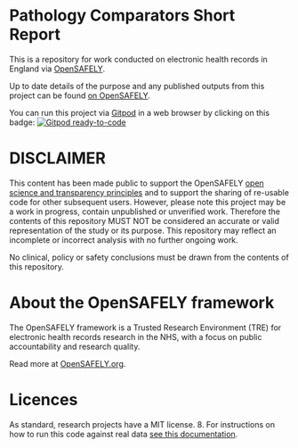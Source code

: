 # Pathology Comparators Short Report

This is a repository for work conducted on electronic health records in England via [OpenSAFELY](https://opensafely.org). 

Up to date details of the purpose and any published outputs from this project can be found [on OpenSAFELY](https://jobs.opensafely.org/repo/https%253A%252F%252Fgithub.com%252Fopensafely%252Fpathology-comparators-short-report
).

You can run this project via [Gitpod](https://gitpod.io) in a web browser by clicking on this badge: [![Gitpod ready-to-code](https://img.shields.io/badge/Gitpod-ready--to--code-908a85?logo=gitpod)](https://gitpod.io/#https://github.com/pathology-comparators-short-report)

# DISCLAIMER
This content has been made public to support the OpenSAFELY [open science and transparency principles](https://www.opensafely.org/about/#contributing-to-best-practice-around-open-science) and to support the sharing of re-usable code for other subsequent users.
However, please note this project may be a work in progress, contain unpublished or unverified work.
Therefore the contents of this repository MUST NOT be considered an accurate or valid representation of the study or its purpose. 
This repository may reflect an incomplete or incorrect analysis with no further ongoing work.

No clinical, policy or safety conclusions must be drawn from the contents of this repository.

# About the OpenSAFELY framework

The OpenSAFELY framework is a Trusted Research Environment (TRE) for electronic
health records research in the NHS, with a focus on public accountability and
research quality.

Read more at [OpenSAFELY.org](https://opensafely.org).

# Licences
As standard, research projects have a MIT license. 
8.  For instructions on how to run this code against real data [see this documentation](https://docs.opensafely.org/en/latest/job-server/).


